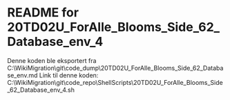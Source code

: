 # README for 20TD02U_ForAlle_Blooms_Side_62_Database_env_4
Denne koden ble eksportert fra C:\WikiMigration\git\code_dump\20TD02U_ForAlle_Blooms_Side_62_Database_env.md
Link til denne koden: C:\WikiMigration\git\code_repo\ShellScripts\20TD02U_ForAlle_Blooms_Side_62_Database_env_4.sh
